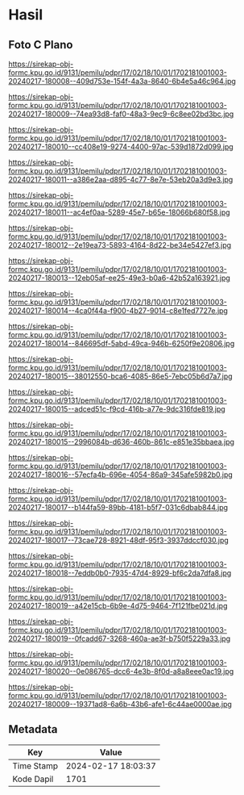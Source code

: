 # Hasil

## Foto C Plano

https://sirekap-obj-formc.kpu.go.id/9131/pemilu/pdpr/17/02/18/10/01/1702181001003-20240217-180008--409d753e-154f-4a3a-8640-6b4e5a46c964.jpg

https://sirekap-obj-formc.kpu.go.id/9131/pemilu/pdpr/17/02/18/10/01/1702181001003-20240217-180009--74ea93d8-faf0-48a3-9ec9-6c8ee02bd3bc.jpg

https://sirekap-obj-formc.kpu.go.id/9131/pemilu/pdpr/17/02/18/10/01/1702181001003-20240217-180010--cc408e19-9274-4400-97ac-539d1872d099.jpg

https://sirekap-obj-formc.kpu.go.id/9131/pemilu/pdpr/17/02/18/10/01/1702181001003-20240217-180011--a386e2aa-d895-4c77-8e7e-53eb20a3d9e3.jpg

https://sirekap-obj-formc.kpu.go.id/9131/pemilu/pdpr/17/02/18/10/01/1702181001003-20240217-180011--ac4ef0aa-5289-45e7-b65e-18066b680f58.jpg

https://sirekap-obj-formc.kpu.go.id/9131/pemilu/pdpr/17/02/18/10/01/1702181001003-20240217-180012--2e19ea73-5893-4164-8d22-be34e5427ef3.jpg

https://sirekap-obj-formc.kpu.go.id/9131/pemilu/pdpr/17/02/18/10/01/1702181001003-20240217-180013--12eb05af-ee25-49e3-b0a6-42b52a163921.jpg

https://sirekap-obj-formc.kpu.go.id/9131/pemilu/pdpr/17/02/18/10/01/1702181001003-20240217-180014--4ca0f44a-f900-4b27-9014-c8e1fed7727e.jpg

https://sirekap-obj-formc.kpu.go.id/9131/pemilu/pdpr/17/02/18/10/01/1702181001003-20240217-180014--846695df-5abd-49ca-946b-6250f9e20806.jpg

https://sirekap-obj-formc.kpu.go.id/9131/pemilu/pdpr/17/02/18/10/01/1702181001003-20240217-180015--38012550-bca6-4085-86e5-7ebc05b6d7a7.jpg

https://sirekap-obj-formc.kpu.go.id/9131/pemilu/pdpr/17/02/18/10/01/1702181001003-20240217-180015--adced51c-f9cd-416b-a77e-9dc316fde819.jpg

https://sirekap-obj-formc.kpu.go.id/9131/pemilu/pdpr/17/02/18/10/01/1702181001003-20240217-180015--2996084b-d636-460b-861c-e851e35bbaea.jpg

https://sirekap-obj-formc.kpu.go.id/9131/pemilu/pdpr/17/02/18/10/01/1702181001003-20240217-180016--57ecfa4b-696e-4054-86a9-345afe5982b0.jpg

https://sirekap-obj-formc.kpu.go.id/9131/pemilu/pdpr/17/02/18/10/01/1702181001003-20240217-180017--b144fa59-89bb-4181-b5f7-031c6dbab844.jpg

https://sirekap-obj-formc.kpu.go.id/9131/pemilu/pdpr/17/02/18/10/01/1702181001003-20240217-180017--73cae728-8921-48df-95f3-3937ddccf030.jpg

https://sirekap-obj-formc.kpu.go.id/9131/pemilu/pdpr/17/02/18/10/01/1702181001003-20240217-180018--7eddb0b0-7935-47d4-8929-bf6c2da7dfa8.jpg

https://sirekap-obj-formc.kpu.go.id/9131/pemilu/pdpr/17/02/18/10/01/1702181001003-20240217-180019--a42e15cb-6b9e-4d75-9464-7f121fbe021d.jpg

https://sirekap-obj-formc.kpu.go.id/9131/pemilu/pdpr/17/02/18/10/01/1702181001003-20240217-180019--0fcadd67-3268-460a-ae3f-b750f5229a33.jpg

https://sirekap-obj-formc.kpu.go.id/9131/pemilu/pdpr/17/02/18/10/01/1702181001003-20240217-180020--0e086765-dcc6-4e3b-8f0d-a8a8eee0ac19.jpg

https://sirekap-obj-formc.kpu.go.id/9131/pemilu/pdpr/17/02/18/10/01/1702181001003-20240217-180009--19371ad8-6a6b-43b6-afe1-6c44ae0000ae.jpg


## Metadata

| Key        | Value               |
| ---------- | ------------------- |
| Time Stamp | 2024-02-17 18:03:37 |
| Kode Dapil | 1701                |



